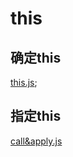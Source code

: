 # this

## 确定this
[this.js](../../tool/this.js);

## 指定this
[call&apply.js](../../tool/call&apply.js)
